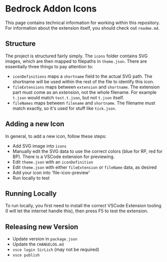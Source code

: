 # Bedrock Addon Icons

This page contains technical information for working within this repository. For information about the extension itself, you should check out `readme.md`.

## Structure

The project is structured fairly simply. The `icons` folder contains SVG images, which are then mapped to filepaths in `theme.json`. There are essentially three things to pay attention to:
 - `iconDefinitions` maps a `shortname` field to the actual SVG path. The shortname will be used within the rest of the file to identify this icon.
 - `fileExtensions` maps between `extension` and `shortname`. The extension part must come as an *extension*, not the whole filename. For example `t.json` would match `test.t.json`, but not `t.json` itself.
  - `fileNames` maps between `filename` and `shortname`. The filename must match exactly, so it's used for stuff like `tick.json`.

## Adding a new Icon
In general, to add a new icon, follow these steps:
 - Add SVG image into `icons`
 - Manually edit the SVG data to use the correct colors (blue for RP, red for BP). There is a VSCode extension for previewing.
 - Edit `theme.json` with an `iconDefinition`
 - Edit `theme.json` with either `fileExtension` or `fileName` data, as desired
 - Add your icon into 'file-icon-preview'
 - Run locally to test

## Running Locally

To run locally, you first need to install the correct VSCode Extension tooling (I will let the internet handle this), then press F5 to test the extension.

## Releasing new Version
 - Update version in `package.json`
 - Update the `CHANGELOG.md`
 - `vsce login SirLich` (may not be required)
 - `vsce publish`